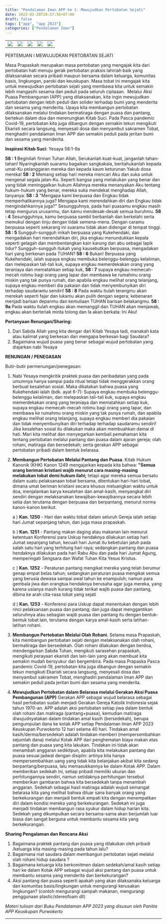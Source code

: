```yaml
---
title: "Pendalaman Iman APP ke 1: Mewujudkan Pertobatan Sejati"
date: 2023-02-28T20:57:56+07:00
draft: false
tags: ["app", "app 2023"]
categories: ["Pendalaman Iman"]
---
```

| | | | | | 
|---|---|---|---|---|
| ![](/img/app28feb23.jpg) | ![](/img/app28feb231.jpg)  | ![](/img/app28feb232.jpg)  | ![](/img/app28feb233.jpg) | ![](/img/app28feb234.jpg) | 
PERTEMUAN I MEWUJUDKAN PERTOBATAN SEJATI

Masa Prapaskah merupakan masa pertobatan yang mengajak kita dari pertobatan hati menuju gerak pertobatan praksis lahiriah baik yang dilaksanakan secara pribadi maupun bersama dalam keluarga, komunitas basis, lingkungan, paroki dan keuskupan. 
Masa tobat ini mengajak kita untuk mewujudkan pertobatan sejati yang membawa kita untuk semakin lebih mangasihi sesama dan peduli pada seluruh ciptaaan.  Melalui Aksi Puasa Pembangunan (APP) yang dilaksanakan, kita ingin mewujudkan pertobatan dengan lebih peduli dan solider terhadap bumi yang menderita dan sesama yang menderita. 
Upaya kita membangun pertobatan dilaksanakan melalui tindakan bermatiraga dengan puasa dan pantang, bertekun dalam doa dan merenungkan Kitab Suci. 
Pada Pasca pandemic Covid-19, pertobatan kita juga dibangun dengan semakin tekun mengikuti Ekaristi secara langsung, menyesali dosa dan menyambut sakramen Tobat, menghadiri pendalaman Iman APP dan semakin peduli pada jeritan bumi dan sesama yang menderita.

**Inspirasi Kitab Suci:** Yesaya 58:1-9a 

**58 : 1** Beginilah firman Tuhan Allah, Serukanlah kuat-kuat, janganlah tahan-tahan! Nyaringkanlah suaramu bagaikan sangkakala, beritahukanlah kepada umat-Ku pelanggaran mereka dan kepada kaum keturunan Yakub dosa mereka! 
**58 : 2** Memang setiap hari mereka mencari Aku dan suka untuk mengenal segala jalan-Ku. Seperti bangsa yang melakukan yang benar dan yang tidak meninggalkan hukum Allahnya mereka menanyakan Aku tentang hukum-hukum yang benar, mereka suka mendekat menghadap Allah, tanyanya: 
**58 : 3** "Mengapa kami berpuasa dan Engkau tidak memperhatikannya juga? Mengapa kami merendahkan diri dan Engkau tidak mengindahkannya juga?" Sesungguhnya, pada hari puasamu engkau masih tetap mengurus urusanmu, dan kamu mendesak-desak semua buruhmu. 
**58 : 4** Sesungguhnya, kamu berpuasa sambil berbantah dan berkelahi serta memukul dengan tinju dengan tidak semena-mena. Dengan caramu berpuasa seperti sekarang ini suaramu tidak akan didengar di tempat tinggi. 
**58 : 5** Sungguh-sungguh inikah berpuasa yang Kukehendaki, dan mengadakan hari merendahkan diri, jika engkau menundukkan kepala seperti gelagah dan membentangkan kain karung dan abu sebagai lapik tidur? Sungguh-sungguh itukah yang kausebutkan berpuasa, mengadakan hari yang berkenan pada TUHAN? 
**58 : 6** Bukan! Berpuasa yang Kukehendaki, ialah supaya engkau membuka belenggu-belenggu kelaliman, dan melepaskan tali-tali kuk, supaya engkau memerdekakan orang yang teraniaya dan mematahkan setiap kuk, 
**58 : 7** supaya engkau memecah-mecah rotimu bagi orang yang lapar dan membawa ke rumahmu orang miskin yang tak punya rumah, dan apabila engkau melihat orang telanjang, supaya engkau memberi dia pakaian dan tidak menyembunyikan diri terhadap saudaramu sendiri! 
**58 : 8** Pada waktu itulah terangmu akan merekah seperti fajar dan lukamu akan pulih dengan segera; kebenaran menjadi barisan depanmu dan kemuliaan TUHAN barisan belakangmu. 
**58 : 9a** Pada waktu itulah engkau akan memanggil dan TUHAN akan menjawab, engkau akan berteriak minta tolong dan Ia akan berkata: Ini Aku! 

**Pertanyaan Renungan/Sharing:** 

1.  Dari Sabda Allah yang kita dengar dari Kitab Yesaya tadi, manakah kata atau kalimat yang berkesan dan mengapa berkesan bagi Saudara?
2.  Bagaimana wujud puasa yang benar sebagai wujud pertobatan yang diajarkan nabi Yesaya

**RENUNGAN / PENEGASAN** 

Butir-butir permenungan/penegasan:

1.  Nabi Yesaya mengkritik praktek puasa dan peribadatan yang pada umumnya hanya sampai pada ritual tetapi tidak menggerakkan orang berbuat kesalehan sosial. Maka dikatakan bahwa puasa yang Kukehendaki ialah (bdk. ayat 6-7): Supaya engkau membuka belenggu-belenggu kelaliman, dan melepaskan tali-tali kuk, supaya engkau memerdekakan orang yang teraniaya dan mematahkan setiap kuk, supaya engkau memecah-mecah rotimu bagi orang yang lapar, dan membawa ke rumahmu orang miskin yang tak punya rumah, dan apabila engkau melihat orang telanjang, supaya engkau memberi dia pakaian dan tidak menyembunyikan diri terhadap terhadap saudaramu sendiri! Jika kesalehan sosial itu dilakukan maka akan membuahkan damai di hati. Mari kita melihat dan menyegarkan kembali pemahaman kita tentang pertobatan melalui pantang dan puasa dalam ajaran gereja; olah rohani, matiraga dan bersedekah; serta gerakan APP sebagai pertobatan pribadi dalam bentuk belarasa.

2.  **Membangun Pertobatan Melalui Pantang dan Puasa**. Kitab Hukum Kanonik (KHK) Kanon 1249 mengajarkan kepada kita bahwa: **"Semua orang beriman kristiani wajib menurut cara masing-masing melakukan tobat demi hukum ilahi;** tetapi agar mereka semua bersatu dalam suatu pelaksanaan tobat bersama, ditentukan hari-hari tobat, dimana umat beriman kristiani secara khusus meluangkan waktu untuk doa, menjalankan karya kesalehan dan amal-kasih, menyangkal diri sendiri dengan melaksanakan kewajiban-kewajibannya secara lebih setia dan terutama dengan berpuasa dan berpantang, menurut norma kanon-kanon berikut.

    a ) **Kan. 1250** - Hari dan waktu tobat dalam seluruh Gereja ialah setiap hari Jumat sepanjang tahun, dan juga masa prapaskah.

    b ) **Kan. 1251** - Pantang makan daging atau makanan lain menurut ketentuan Konferensi para Uskup hendaknya dilakukan setiap hari Jumat sepanjang tahun, kecuali hari Jumat itu kebetulan jatuh pada salah satu hari yang terhitung hari raya; sedangkan pantang dan puasa hendaknya dilakukan pada hari Rabu Abu dan pada hari Jumat Agung, memperingati Sengsara dan Wafat Tuhan Kita Yesus Kristus.

    c ) **Kan. 1252** - Peraturan pantang mengikat mereka yang telah berumur genap empat belas tahun; sedangkan peraturan puasa mengikat semua yang berusia dewasa sampai awal tahun ke enampuluh; namun para gembala jiwa dan orangtua hendaknya berusaha agar juga mereka, yang karena usianya masih kurang tidak terikat wajib puasa dan pantang, dibina ke arah cita-rasa tobat yang sejati

    d ) **Kan. 1253** - Konferensi para Uskup dapat menentukan dengan lebih rinci pelaksanaan puasa dan pantang; dan juga dapat menggantikan seluruhnya atau sebagian wajib puasa dan pantang itu dengan bentuk-bentuk tobat lain, terutama dengan karya amal-kasih serta latihan-latihan rohani.

3.  **Membangun Pertobatan Melalui Olah Rohani.** Selama masa Prapaskah, kita membangun pertobatan sejati dengan melaksanakan olah rohani, bermatiraga dan bersedekah. Olah rohani dilakukan dengan berdoa, mendengarkan Sabda Tuhan, mengikuti sarasehan prapaskah, mengikuti perayaan ekaristi dan lain-lain yang akan membuat kita semakin mudah bersyukur dan bergembira. Pada masa Prapaska Pasca pandemic Covid-19, pertobatan kita juga dibangun dengan semakin tekun mengikuti Ekaristi secara langsung, menyesali dosa dan menyambut sakramen Tobat, menghadiri pendalaman Iman APP dan semakin peduli pada jeritan bumi dan sesama yang menderita.

4.  **Mewujudkan Pertobatan dalam Belarasa melalui Gerakan Aksi Puasa Pembangunan (APP)** Gerakan APP sebagai wujud belarasa sebagai hasil pertobatan sudah menjadi Gerakan Gereja Katolik Indonesia sejak tahun 1970-an. APP adalah aksi pertobatan setiap jiwa dalam bentuk olah rohani dan matiraga (pantang+puasa), kemudian matiraga diwujudnyatakan dalam tindakan amal kasih (bersedekah), berupa pengumpulan dana ke kotak APP setiap Pendalaman Iman APP 2023 Keuskupan Purwokerto 12 hari selama 40 hari. Tindakan amal kasih/derma/bersedekah adalah tindakan memberi (mempersembahkan sejumlah dana) melalui Kotak APP dari penghematan biaya makan atas pantang dan puasa yang kita lakukan. Tindakan ini tidak akan menambah anggaran sedikitpun, apabila kita melakukan pantang dan puasa sesuai jadwal dengan disiplin: artinya kita hanya mempersembahkan uang yang tidak kita belanjakan akibat kita sedang berpantang/berpuasa, lalu memasukkannya ke dalam Kotak APP. Dalam memberikan sedekah ini, setiap pribadi memiliki ukuran dan perhitungannya sendiri, namun setidaknya perhitungan tersebut memberikan gambaran bahwa kita bersedekah tanpa menambah anggaran. Sedekah sebagai hasil matiraga adalah wujud semangat belarasa kita yang melihat bahwa diluar sana banyak orang yang berkekurangan dan menjadi bentuk empati kita dengan menempatkan diri dalam kondisi mereka yang berkekurangan. Sedekah ini juga menjadi tindakan membangun rasa syukur dalam hidup harian kita. Sedekah yang dikumpulkan secara bersama-sama akan berjumlah luar biasa dan sangat berguna untuk membantu sesama kita yang berkekurangan. 

**Sharing Pengalaman dan Rencana Aksi**

1.  Bagaimana praktek pantang dan puasa yang dilakukan oleh pribadi /keluarga kita masing-masing pada tahun lalu?
2.  Bagaimana niat saudara dalam membangun pertobatan sejati melalui olah rohani hidup saudara ?
3.  Bagaimana keluarga kita berkomitmen dalam sedekah/amal kasih setiap hari ke dalam Kotak APP sebagai wujud aksi pantang dan puasa untuk membantu sesama yang menderita dan berkekurangan?
4.  Aksi pantang dan puasa seperti apakah yang akan dilaksanaka keluarga dan komunitas basis/lingkungan untuk mengurangi kerusakan lingkungan? (contoh mengurangi sampah makanan, mengurangi penggunaan plastic/stereofoam dll)

*Materi tulisan dari Buku Pendalaman APP 2023 yang disusun oleh Panitia APP Keuskupan Purwokerto*

-----------------------------------------------------------------------